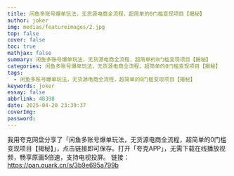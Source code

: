 ```yaml
---
title: 闲鱼多账号爆单玩法，无货源电商全流程，超简单的0门槛变现项目【揭秘】
author: joker
img: medias/featureimages/2.jpg
top: false
cover: false
toc: true
mathjax: false
summary: 闲鱼多账号爆单玩法，无货源电商全流程，超简单的0门槛变现项目【揭秘】
categories: 闲鱼多账号爆单玩法，无货源电商全流程，超简单的0门槛变现项目【揭秘】
tags:
  - 闲鱼多账号爆单玩法，无货源电商全流程，超简单的0门槛变现项目【揭秘】
keywords: joker
essay: false
abbrlink: 48398
date: 2025-04-20 23:39:37
coverImg:
password:
---
```


我用夸克网盘分享了「闲鱼多账号爆单玩法，无货源电商全流程，超简单的0门槛变现项目【揭秘】」，点击链接即可保存。打开「夸克APP」，无需下载在线播放视频，畅享原画5倍速，支持电视投屏。
链接：https://pan.quark.cn/s/3b9e695a799b
